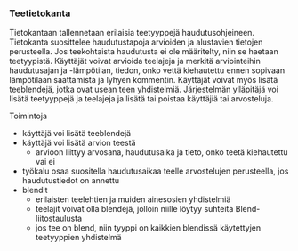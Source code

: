 ### Teetietokanta
Tietokantaan tallennetaan erilaisia teetyyppejä haudutusohjeineen. Tietokanta suosittelee haudutustapoja arvioiden ja alustavien tietojen perusteella. Jos teekohtaista haudutusta ei ole määritelty, niin se haetaan teetyypistä.
Käyttäjät voivat arvioida teelajeja ja merkitä arviointeihin haudutusajan ja -lämpötilan, tiedon, onko vettä kiehautettu ennen sopivaan lämpötilaan saattamista ja lyhyen kommentin.
Käyttäjät voivat myös lisätä teeblendejä, jotka ovat usean teen yhdistelmiä.
Järjestelmän ylläpitäjä voi lisätä teetyyppejä ja teelajeja ja lisätä tai poistaa käyttäjiä tai arvosteluja.

Toimintoja
- käyttäjä voi lisätä teeblendejä
- käyttäjä voi lisätä arvion teestä
  - arvioon liittyy arvosana, haudutusaika ja tieto, onko teetä kiehautettu vai ei
- työkalu osaa suositella haudutusaikaa teelle arvostelujen perusteella, jos haudutustiedot on annettu
- blendit
  - erilaisten teelehtien ja muiden ainesosien yhdistelmiä
  - teelajit voivat olla blendejä, jolloin niille löytyy suhteita Blend-liitostaulusta
  - jos tee on blend, niin tyyppi on kaikkien blendissä käytettyjen teetyyppien yhdistelmä

